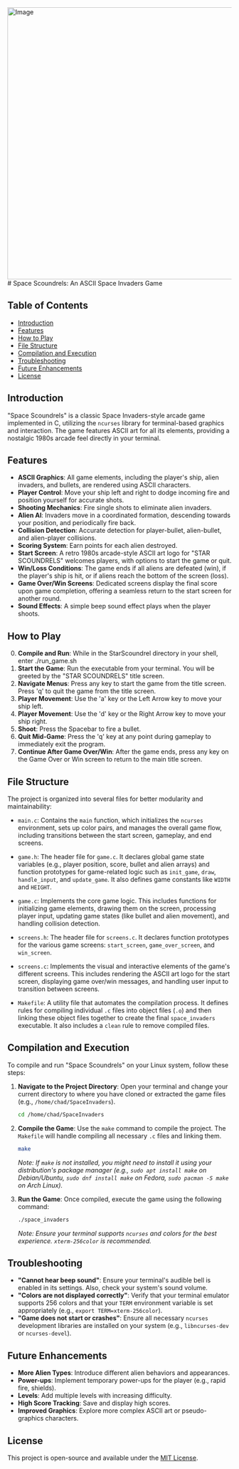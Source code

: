 <img width="866" height="611" alt="Image" src="https://github.com/user-attachments/assets/3baddc33-794c-4af5-8730-7073935ec49d" />
# Space Scoundrels: An ASCII Space Invaders Game

## Table of Contents

- [Introduction](#introduction)
- [Features](#features)
- [How to Play](#how-to-play)
- [File Structure](#file-structure)
- [Compilation and Execution](#compilation-and-execution)
- [Troubleshooting](#troubleshooting)
- [Future Enhancements](#future-enhancements)
- [License](#license)

## Introduction

"Space Scoundrels" is a classic Space Invaders-style arcade game implemented in C, utilizing the `ncurses` library for terminal-based graphics and interaction. The game features ASCII art for all its elements, providing a nostalgic 1980s arcade feel directly in your terminal.

## Features

-   **ASCII Graphics**: All game elements, including the player's ship, alien invaders, and bullets, are rendered using ASCII characters.
-   **Player Control**: Move your ship left and right to dodge incoming fire and position yourself for accurate shots.
-   **Shooting Mechanics**: Fire single shots to eliminate alien invaders.
-   **Alien AI**: Invaders move in a coordinated formation, descending towards your position, and periodically fire back.
-   **Collision Detection**: Accurate detection for player-bullet, alien-bullet, and alien-player collisions.
-   **Scoring System**: Earn points for each alien destroyed.
-   **Start Screen**: A retro 1980s arcade-style ASCII art logo for "STAR SCOUNDRELS" welcomes players, with options to start the game or quit.
-   **Win/Loss Conditions**: The game ends if all aliens are defeated (win), if the player's ship is hit, or if aliens reach the bottom of the screen (loss).
-   **Game Over/Win Screens**: Dedicated screens display the final score upon game completion, offering a seamless return to the start screen for another round.
-   **Sound Effects**: A simple beep sound effect plays when the player shoots.

## How to Play

0.  **Compile and Run**: While in the StarScoundrel directory in your shell, enter ./run_game.sh
1.  **Start the Game**: Run the executable from your terminal. You will be greeted by the "STAR SCOUNDRELS" title screen.
2.  **Navigate Menus**: Press any key to start the game from the title screen. Press 'q' to quit the game from the title screen.
3.  **Player Movement**: Use the 'a' key or the Left Arrow key to move your ship left.
4.  **Player Movement**: Use the 'd' key or the Right Arrow key to move your ship right.
5.  **Shoot**: Press the Spacebar to fire a bullet.
6.  **Quit Mid-Game**: Press the 'q' key at any point during gameplay to immediately exit the program.
7.  **Continue After Game Over/Win**: After the game ends, press any key on the Game Over or Win screen to return to the main title screen.

## File Structure

The project is organized into several files for better modularity and maintainability:

-   `main.c`: Contains the `main` function, which initializes the `ncurses` environment, sets up color pairs, and manages the overall game flow, including transitions between the start screen, gameplay, and end screens.

-   `game.h`: The header file for `game.c`. It declares global game state variables (e.g., player position, score, bullet and alien arrays) and function prototypes for game-related logic such as `init_game`, `draw`, `handle_input`, and `update_game`. It also defines game constants like `WIDTH` and `HEIGHT`.

-   `game.c`: Implements the core game logic. This includes functions for initializing game elements, drawing them on the screen, processing player input, updating game states (like bullet and alien movement), and handling collision detection.

-   `screens.h`: The header file for `screens.c`. It declares function prototypes for the various game screens: `start_screen`, `game_over_screen`, and `win_screen`.

-   `screens.c`: Implements the visual and interactive elements of the game's different screens. This includes rendering the ASCII art logo for the start screen, displaying game over/win messages, and handling user input to transition between screens.

-   `Makefile`: A utility file that automates the compilation process. It defines rules for compiling individual `.c` files into object files (`.o`) and then linking these object files together to create the final `space_invaders` executable. It also includes a `clean` rule to remove compiled files.

## Compilation and Execution

To compile and run "Space Scoundrels" on your Linux system, follow these steps:

1.  **Navigate to the Project Directory**: Open your terminal and change your current directory to where you have cloned or extracted the game files (e.g., `/home/chad/SpaceInvaders`).

    ```bash
    cd /home/chad/SpaceInvaders
    ```

2.  **Compile the Game**: Use the `make` command to compile the project. The `Makefile` will handle compiling all necessary `.c` files and linking them.

    ```bash
    make
    ```

    *Note: If `make` is not installed, you might need to install it using your distribution's package manager (e.g., `sudo apt install make` on Debian/Ubuntu, `sudo dnf install make` on Fedora, `sudo pacman -S make` on Arch Linux).* 

3.  **Run the Game**: Once compiled, execute the game using the following command:

    ```bash
    ./space_invaders
    ```

    *Note: Ensure your terminal supports `ncurses` and colors for the best experience. `xterm-256color` is recommended.*

## Troubleshooting

-   **"Cannot hear beep sound"**: Ensure your terminal's audible bell is enabled in its settings. Also, check your system's sound volume.
-   **"Colors are not displayed correctly"**: Verify that your terminal emulator supports 256 colors and that your `TERM` environment variable is set appropriately (e.g., `export TERM=xterm-256color`).
-   **"Game does not start or crashes"**: Ensure all necessary `ncurses` development libraries are installed on your system (e.g., `libncurses-dev` or `ncurses-devel`).

## Future Enhancements

-   **More Alien Types**: Introduce different alien behaviors and appearances.
-   **Power-ups**: Implement temporary power-ups for the player (e.g., rapid fire, shields).
-   **Levels**: Add multiple levels with increasing difficulty.
-   **High Score Tracking**: Save and display high scores.
-   **Improved Graphics**: Explore more complex ASCII art or pseudo-graphics characters.

## License

This project is open-source and available under the [MIT License](LICENSE).
